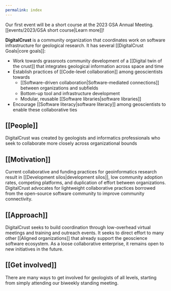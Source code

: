 ```yaml
---
permalink: index
---
```


<div className="aside">

Our first event will be a short course at the 2023 GSA Annual Meeting.
[[events/2023/GSA short course|Learn more]]!

</div>

**DigitalCrust** is a community organization that coordinates work on software
infrastructure for geological research. It has several
[[DigitalCrust Goals|core goals]]:


- Work towards grassroots community development of a [[Digital twin of the crust]] that integrates geological
  information across space and time
- Establish practices of [[Code-level collaboration]] among geoscientists towards
  - [[Software-driven collaboration|Software-mediated connections]] between organizations and subfields
  - Bottom-up tool and infrastructure development
  - Modular, reusable [[Software libraries|software libraries]]
- Encourage [[Software literacy|software literacy]] among geoscientists to enable these collaborative
  ties

<div className="block">

## [[People]]

DigitalCrust was created by geologists and informatics professionals who seek to
collaborate more closely across organizational bounds

</div>

<div className="block">

## [[Motivation]]

Current collaborative and funding practices for geoinformatics research result
in [[Development silos|development silos]], low community adoption rates, competing platforms, and duplication
of effort between organizations. DigitalCrust advocates for lightweight
collaborative practices borrowed from the open-source software community to
improve community connectivity.

</div>

<div className="block">

## [[Approach]]

DigitalCrust seeks to build coordination through low-overhead virtual meetings
and training and outreach events. It seeks to direct effort to many other
[[Aligned organizations]] that already support the geoscience software
ecosystem. As a loose collaborative enterprise, it remains open to new
initiatives in the future.

</div>

<div className="block">

## [[Get involved]]

There are many ways to get involved for geologists of all levels, starting from
simply attending our biweekly standing meeting.

</div>
